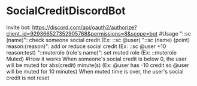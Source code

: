 # SocialCreditDiscordBot
Invite bot: https://discord.com/api/oauth2/authorize?client_id=929366527352905768&permissions=8&scope=bot
#Usage
"::sc (name)": check someone social credit (Ex: ::sc @user)
"::sc (name) (point) reason:(reason)": add or reduce social credit (Ex: ::sc @user +10 reason:test)
"::muterole (role's name)": set muted role (Ex: ::muterole Muted)
#How it works
When someone's social credit is below 0, the user will be muted for abs(credit) minute(s) (Ex: @user has -10 credit so @user will be muted for 10 minutes)
When muted time is over, the user's social credit is not reset
